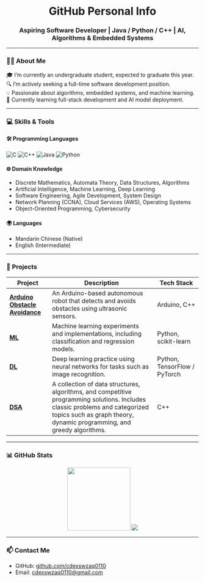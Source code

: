 <h1 align="center">GitHub Personal Info</h1> <h3 align="center">Aspiring Software Developer | Java / Python / C++ | AI, Algorithms & Embedded Systems</h3>

---

### 🧑‍🎓 About Me

🎓 I’m currently an undergraduate student, expected to graduate this year.  
🔍 I’m actively seeking a full-time software development position.  
💡 Passionate about algorithms, embedded systems, and machine learning.  
🌱 Currently learning full-stack development and AI model deployment.

---

### 💻 Skills & Tools

#### 🛠 Programming Languages
![C](https://img.shields.io/badge/C-00599C?style=flat&logo=c&logoColor=white)
![C++](https://img.shields.io/badge/C++-00599C?style=flat&logo=c%2B%2B&logoColor=white)
![Java](https://img.shields.io/badge/Java-ED8B00?style=flat&logo=java&logoColor=white)
![Python](https://img.shields.io/badge/Python-3776AB?style=flat&logo=python&logoColor=white)

#### 🌐 Domain Knowledge
- Discrete Mathematics, Automata Theory, Data Structures, Algorithms
- Artificial Intelligence, Machine Learning, Deep Learning
- Software Engineering, Agile Development, System Design
- Network Planning (CCNA), Cloud Services (AWS), Operating Systems
- Object-Oriented Programming, Cybersecurity

#### 🌍 Languages
- Mandarin Chinese (Native)
- English (Intermediate)

---

### 🚀 Projects

| Project | Description | Tech Stack |
|--------|-------------|------------|
| [**Arduino Obstacle Avoidance**](https://github.com/cdexswzaq0110/Arduino_obstacle_avoidance) | An Arduino-based autonomous robot that detects and avoids obstacles using ultrasonic sensors. | Arduino, C++ |
| [**ML**](https://github.com/cdexswzaq0110/ML) | Machine learning experiments and implementations, including classification and regression models. | Python, scikit-learn |
| [**DL**](https://github.com/cdexswzaq0110/DL) | Deep learning practice using neural networks for tasks such as image recognition. | Python, TensorFlow / PyTorch |
| [**DSA**](https://github.com/cdexswzaq0110/DSA) | A collection of data structures, algorithms, and competitive programming solutions. Includes classic problems and categorized topics such as graph theory, dynamic programming, and greedy algorithms. | C++ |

---

### 📊 GitHub Stats

<p align="center">
  <img src="https://github-readme-stats.vercel.app/api?username=cdexswzaq0110&show_icons=true&theme=tokyonight" height="165">
  <img src="https://github-readme-stats.vercel.app/api/top-langs/?username=cdexswzaq0110&layout=compact&theme=tokyonight">
</p>


---

### 📫 Contact Me

- GitHub: [github.com/cdexswzaq0110](https://github.com/cdexswzaq0110)  
- Email: cdexswzaq0110@gmail.com
